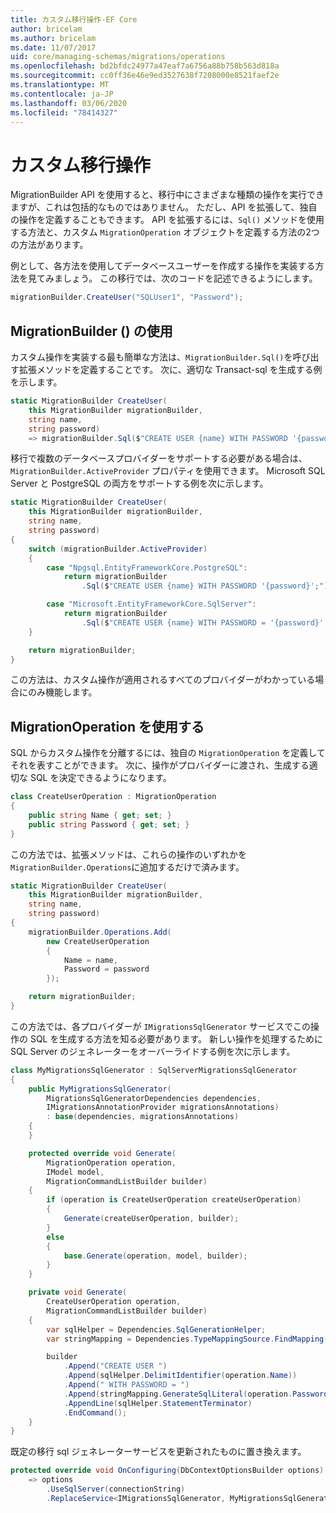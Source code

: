 ```yaml
---
title: カスタム移行操作-EF Core
author: bricelam
ms.author: bricelam
ms.date: 11/07/2017
uid: core/managing-schemas/migrations/operations
ms.openlocfilehash: bd2bfdc24977a47eaf7a6756a88b758b563d818a
ms.sourcegitcommit: cc0ff36e46e9ed3527638f7208000e8521faef2e
ms.translationtype: MT
ms.contentlocale: ja-JP
ms.lasthandoff: 03/06/2020
ms.locfileid: "78414327"
---
```

# <a name="custom-migrations-operations"></a>カスタム移行操作

MigrationBuilder API を使用すると、移行中にさまざまな種類の操作を実行できますが、これは包括的なものではありません。 ただし、API を拡張して、独自の操作を定義することもできます。 API を拡張するには、`Sql()` メソッドを使用する方法と、カスタム `MigrationOperation` オブジェクトを定義する方法の2つの方法があります。

例として、各方法を使用してデータベースユーザーを作成する操作を実装する方法を見てみましょう。 この移行では、次のコードを記述できるようにします。

``` csharp
migrationBuilder.CreateUser("SQLUser1", "Password");
```

## <a name="using-migrationbuildersql"></a>MigrationBuilder () の使用

カスタム操作を実装する最も簡単な方法は、`MigrationBuilder.Sql()`を呼び出す拡張メソッドを定義することです。 次に、適切な Transact-sql を生成する例を示します。

``` csharp
static MigrationBuilder CreateUser(
    this MigrationBuilder migrationBuilder,
    string name,
    string password)
    => migrationBuilder.Sql($"CREATE USER {name} WITH PASSWORD '{password}';");
```

移行で複数のデータベースプロバイダーをサポートする必要がある場合は、`MigrationBuilder.ActiveProvider` プロパティを使用できます。 Microsoft SQL Server と PostgreSQL の両方をサポートする例を次に示します。

``` csharp
static MigrationBuilder CreateUser(
    this MigrationBuilder migrationBuilder,
    string name,
    string password)
{
    switch (migrationBuilder.ActiveProvider)
    {
        case "Npgsql.EntityFrameworkCore.PostgreSQL":
            return migrationBuilder
                .Sql($"CREATE USER {name} WITH PASSWORD '{password}';");

        case "Microsoft.EntityFrameworkCore.SqlServer":
            return migrationBuilder
                .Sql($"CREATE USER {name} WITH PASSWORD = '{password}';");
    }

    return migrationBuilder;
}
```

この方法は、カスタム操作が適用されるすべてのプロバイダーがわかっている場合にのみ機能します。

## <a name="using-a-migrationoperation"></a>MigrationOperation を使用する

SQL からカスタム操作を分離するには、独自の `MigrationOperation` を定義してそれを表すことができます。 次に、操作がプロバイダーに渡され、生成する適切な SQL を決定できるようになります。

``` csharp
class CreateUserOperation : MigrationOperation
{
    public string Name { get; set; }
    public string Password { get; set; }
}
```

この方法では、拡張メソッドは、これらの操作のいずれかを `MigrationBuilder.Operations`に追加するだけで済みます。

``` csharp
static MigrationBuilder CreateUser(
    this MigrationBuilder migrationBuilder,
    string name,
    string password)
{
    migrationBuilder.Operations.Add(
        new CreateUserOperation
        {
            Name = name,
            Password = password
        });

    return migrationBuilder;
}
```

この方法では、各プロバイダーが `IMigrationsSqlGenerator` サービスでこの操作の SQL を生成する方法を知る必要があります。 新しい操作を処理するために SQL Server のジェネレーターをオーバーライドする例を次に示します。

``` csharp
class MyMigrationsSqlGenerator : SqlServerMigrationsSqlGenerator
{
    public MyMigrationsSqlGenerator(
        MigrationsSqlGeneratorDependencies dependencies,
        IMigrationsAnnotationProvider migrationsAnnotations)
        : base(dependencies, migrationsAnnotations)
    {
    }

    protected override void Generate(
        MigrationOperation operation,
        IModel model,
        MigrationCommandListBuilder builder)
    {
        if (operation is CreateUserOperation createUserOperation)
        {
            Generate(createUserOperation, builder);
        }
        else
        {
            base.Generate(operation, model, builder);
        }
    }

    private void Generate(
        CreateUserOperation operation,
        MigrationCommandListBuilder builder)
    {
        var sqlHelper = Dependencies.SqlGenerationHelper;
        var stringMapping = Dependencies.TypeMappingSource.FindMapping(typeof(string));

        builder
            .Append("CREATE USER ")
            .Append(sqlHelper.DelimitIdentifier(operation.Name))
            .Append(" WITH PASSWORD = ")
            .Append(stringMapping.GenerateSqlLiteral(operation.Password))
            .AppendLine(sqlHelper.StatementTerminator)
            .EndCommand();
    }
}
```

既定の移行 sql ジェネレーターサービスを更新されたものに置き換えます。

``` csharp
protected override void OnConfiguring(DbContextOptionsBuilder options)
    => options
        .UseSqlServer(connectionString)
        .ReplaceService<IMigrationsSqlGenerator, MyMigrationsSqlGenerator>();
```
